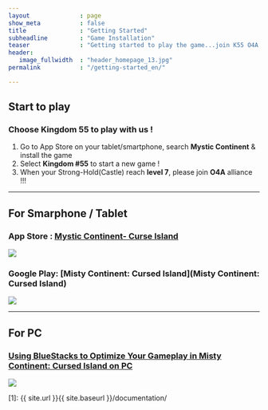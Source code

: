 ```yaml
---
layout              : page
show_meta           : false
title               : "Getting Started"
subheadline         : "Game Installation"
teaser              : "Getting started to play the game...join K55 O4A alliance!"
header:
   image_fullwidth  : "header_homepage_13.jpg"
permalink           : "/getting-started_en/"

---
```

## Start to play
### Choose Kingdom 55 to play with us !
1. Go to App Store on your tablet/smartphone, search **Mystic Continent** & install the game 
2. Select **Kingdom #55** to start a new game !
3. When your Strong-Hold(Castle) reach **level 7**, please join **O4A** alliance !!!
 
---
## For Smarphone / Tablet
### App Store : [Mystic Continent- Curse Island](https://apps.apple.com/us/app/misty-continent/id1633960431)
![](https://is4-ssl.mzstatic.com/image/thumb/Purple123/v4/60/40/99/60409913-cdd9-e6dc-77f5-17496b591d8b/AppIcon-0-0-1x_U007emarketing-0-0-0-7-0-0-sRGB-0-0-0-GLES2_U002c0-512MB-85-220-0-0.png/230x0w.webp)

### Google Play: [Misty Continent: Cursed Island](Misty Continent: Cursed Island)
![](https://play-lh.googleusercontent.com/r1z5HFO4W355Xi8f-gOabzXtTfX0ImzLgLoNOjiP9ZPWWzuL-vK-aoGtkSJQyyggeqsb=w240-h480-rw)

---
## For PC
### [Using BlueStacks to Optimize Your Gameplay in Misty Continent: Cursed Island on PC](https://www.bluestacks.com/blog/game-guides/misty-continent/mcci-features-guide-en.html)
![](https://cdn-www.bluestacks.com/bs-images/Misty-Continent-Cursed-Island_BlueStacks-Usage_EN_1.png)

 [1]: {{ site.url }}{{ site.baseurl }}/documentation/
